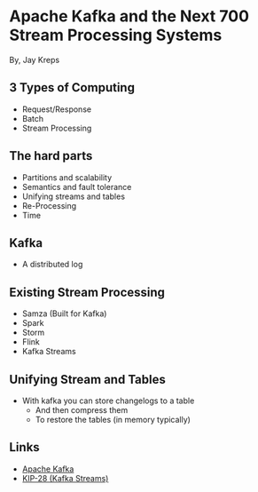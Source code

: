 # Apache Kafka and the Next 700 Stream Processing Systems

By, Jay Kreps

## 3 Types of Computing

- Request/Response
- Batch
- Stream Processing

## The hard parts

- Partitions and scalability
- Semantics and fault tolerance
- Unifying streams and tables
- Re-Processing
- Time

## Kafka

- A distributed log

## Existing Stream Processing

- Samza (Built for Kafka)
- Spark
- Storm
- Flink
- Kafka Streams

## Unifying Stream and Tables

- With kafka you can store changelogs to a table
  - And then compress them
  - To restore the tables (in memory typically)

## Links

- [Apache Kafka](http://kafka.apache.org)
- [KIP-28 (Kafka Streams)](https://cwiki.apache.org/confluence/display/KAFKA/KIP-28+-+Add+a+processor+client)
